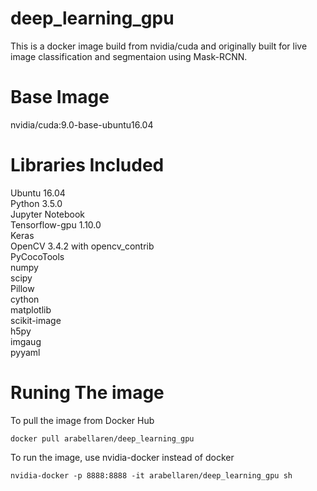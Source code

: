 # deep_learning_gpu

This is a docker image build from nvidia/cuda and originally built for live image classification and segmentaion using Mask-RCNN.

# Base Image
  nvidia/cuda:9.0-base-ubuntu16.04

# Libraries Included
Ubuntu 16.04 \
Python 3.5.0 \
Jupyter Notebook \
Tensorflow-gpu 1.10.0 \
Keras \
OpenCV 3.4.2 with opencv_contrib \
PyCocoTools \
numpy \
scipy \
Pillow \
cython \
matplotlib \
scikit-image \
h5py \
imgaug \
pyyaml

# Runing The image 
To pull the image from Docker Hub
```
docker pull arabellaren/deep_learning_gpu
```
To run the image, use nvidia-docker instead of docker
```
nvidia-docker -p 8888:8888 -it arabellaren/deep_learning_gpu sh
```
